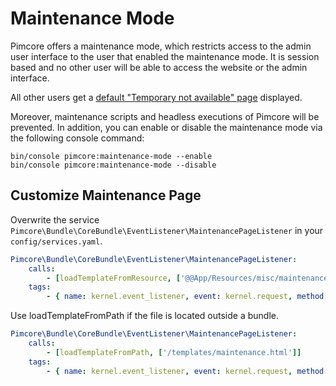 # Maintenance Mode

Pimcore offers a maintenance mode, which restricts access to the admin user interface to the user that enabled the maintenance mode. It is session based 
and no other user will be able to access the website or the admin interface. 

All other users get a [default "Temporary not available" page](https://rawgit.com/pimcore/pimcore/master/bundles/CoreBundle/Resources/misc/maintenance.html)
displayed. 

Moreover, maintenance scripts and headless executions of Pimcore will be prevented.
In addition, you can enable or disable the maintenance mode via the following console command:

```shell script
bin/console pimcore:maintenance-mode --enable
bin/console pimcore:maintenance-mode --disable
``` 

## Customize Maintenance Page

Overwrite the service `Pimcore\Bundle\CoreBundle\EventListener\MaintenancePageListener` in your `config/services.yaml`. 

```yaml
Pimcore\Bundle\CoreBundle\EventListener\MaintenancePageListener:
    calls:
        - [loadTemplateFromResource, ['@@App/Resources/misc/maintenance.html']]
    tags:
        - { name: kernel.event_listener, event: kernel.request, method: onKernelRequest, priority: 620 }
```

Use loadTemplateFromPath if the file is located outside a bundle.

```yaml
Pimcore\Bundle\CoreBundle\EventListener\MaintenancePageListener:
    calls:
        - [loadTemplateFromPath, ['/templates/maintenance.html']]
    tags:
        - { name: kernel.event_listener, event: kernel.request, method: onKernelRequest, priority: 620 }
```
